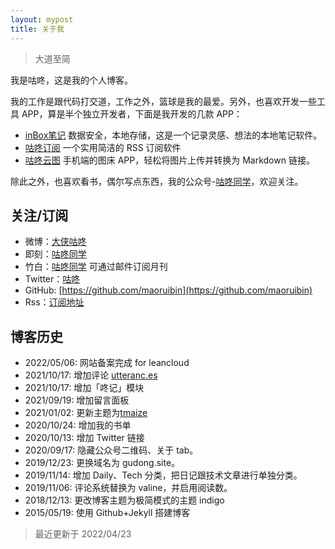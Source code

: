 ```yaml
---
layout: mypost
title: 关于我
---
```


> 大道至简

我是咕咚，这是我的个人博客。

我的工作是跟代码打交道，工作之外，篮球是我的最爱。另外，也喜欢开发一些工具 APP，算是半个独立开发者，下面是我开发的几款 APP：
- [inBox笔记](https://app.gudong.site/inbox/) 数据安全，本地存储，这是一个记录灵感、想法的本地笔记软件。
- [咕咚订阅](https://app.gudong.site/rssplus/) 一个实用简洁的 RSS 订阅软件
- [咕咚云图](https://www.coolapk.com/apk/name.gudong.pic) 手机端的图床 APP，轻松将图片上传并转换为 Markdown 链接。

除此之外，也喜欢看书，偶尔写点东西，我的公众号-[咕咚同学](https://gitee.com/maoruibin/img/raw/master/2021/01/12/_export1610434130245.jpg.png)，欢迎关注。


## 关注/订阅

- 微博：[大侠咕咚](https://weibo.com/maoruibin)
- 即刻：[咕咚同学](https://okjk.co/l8IUzO)
- 竹白：[咕咚同学](https://gudong.zhubai.love) 可通过邮件订阅月刊
- Twitter：[咕咚](https://twitter.com/dxgudong?s=05)
- GitHub: [https://github.com/maoruibin](https://github.com/maoruibin)
- Rss：[订阅地址](https://gudong.site/static/xml/rss.xml)

## 博客历史
- 2022/05/06: 网站备案完成 for leancloud
- 2021/10/17: 增加评论 [utteranc.es](https://utteranc.es)
- 2021/10/17: 增加「咚记」模块
- 2021/09/19: 增加留言面板
- 2021/01/02: 更新主题为[tmaize](https://github.com/TMaize/tmaize-blog)
- 2020/10/24: 增加我的书单
- 2020/10/13: 增加 Twitter 链接
- 2020/09/17: 隐藏公众号二维码、关于 tab。
- 2019/12/23: 更换域名为 gudong.site。
- 2019/11/14: 增加 Daily、Tech 分类，把日记跟技术文章进行单独分类。
- 2019/11/06: 评论系统替换为 valine，并启用阅读数。
- 2018/12/13: 更改博客主题为极简模式的主题 indigo
- 2015/05/19: 使用 Github+Jekyll 搭建博客

> 最近更新于 2022/04/23
